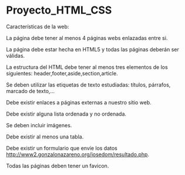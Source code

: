 # Proyecto_HTML_CSS
Características de la web: 

La página debe tener al menos 4 páginas webs enlazadas entre si.

La página debe estar hecha en HTML5 y todas las páginas deberán ser válidas.

La estructura del HTML debe tener al menos tres elementos de los siguientes: header,footer,aside,section,article.

Se deben utilizar las etiquetas de texto estudiadas: títulos, párrafos, marcado de texto,…

Debe existir enlaces a páginas externas a nuestro sitio web.

Debe existir alguna lista ordenada y no ordenada.

Se deben incluir imágenes.

Debe existir al menos una tabla.

Debe existir un formulario que envíe los datos http://www2.gonzalonazareno.org/josedom/resultado.php.

Todas las páginas deben tener un favicon.
